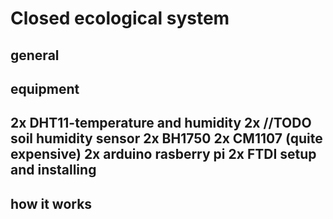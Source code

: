 # Closed ecological system
general
--------------------------------------------
equipment 
---------------------------------------------
2x DHT11-temperature and humidity 
2x //TODO soil humidity sensor
2x BH1750 
2x CM1107 (quite expensive)
2x arduino 
rasberry pi 
2x FTDI
setup and installing
-------------------------------------------
how it works
--------------------------------------------
